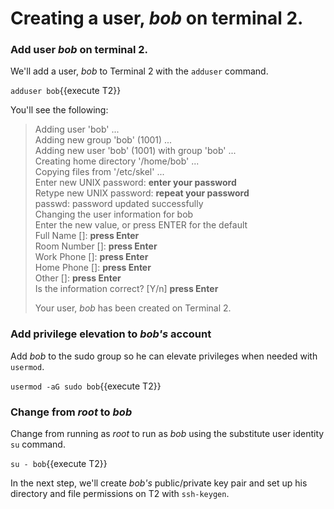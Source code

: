 # Creating a user, *bob* on terminal 2.

### Add user *bob* on terminal 2.

We'll add a user, *bob* to Terminal 2 with the `adduser` command.

`adduser bob`{{execute T2}}

You'll see the following:

>Adding user 'bob' ...<br>
Adding new group 'bob' (1001) ...<br>
Adding new user 'bob' (1001) with group 'bob' ...  
Creating home directory '/home/bob' ...  
Copying files from '/etc/skel' ...  
>Enter new UNIX password: **enter your password**  
>Retype new UNIX password: **repeat your password**  
passwd: password updated successfully  
Changing the user information for bob  
Enter the new value, or press ENTER for the default  
>        Full Name []: **press Enter**  
>        Room Number []: **press Enter**  
>        Work Phone []: **press Enter**  
>        Home Phone []: **press Enter**  
>        Other []: **press Enter**  
Is the information correct? [Y/n] **press Enter**  
>
>Your user, *bob* has been created on Terminal 2.

### Add privilege elevation to _bob's_ account

Add *bob* to the sudo group so he can elevate privileges when needed with `usermod`.

`usermod -aG sudo bob`{{execute T2}}

### Change from *root* to *bob*

Change from running as *root* to run as *bob* using the substitute user identity `su` command.

`su - bob`{{execute T2}}

In the next step, we'll create *bob's* public/private key pair and set up his directory and file permissions on T2 with `ssh-keygen`.

